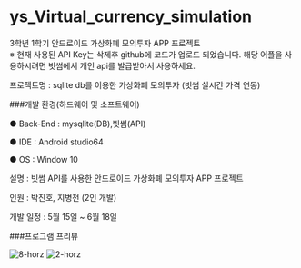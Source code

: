 # ys_Virtual_currency_simulation

3학년 1학기 안드로이드 가상화폐 모의투자 APP 프로젝트<br>
※ 현재 사용된 API Key는 삭제후 github에 코드가 업로드 되었습니다. 해당 어플을 사용하시려면 빗썸에서 개인 api를 발급받아서 사용하세요.

프로젝트명 : sqlite db를 이용한 가상화폐 모의투자 (빗썸 실시간 가격 연동)

###개발 환경(하드웨어 및 소프트웨어)

● Back-End : mysqlite(DB),빗썸(API)

● IDE : Android studio64

● OS : Window 10

설명 : 빗썸 API를 사용한 안드로이드 가상화폐 모의투자 APP 프로젝트<br>

인원 : 박진호, 지병천 (2인 개발)<br>

개발 일정 : 5월 15일 ~ 6월 18일<br>


###프로그램 프리뷰

![8-horz](https://user-images.githubusercontent.com/24603994/42142405-33379882-7dea-11e8-914a-2a3fe7b6d963.jpg)
![2-horz](https://user-images.githubusercontent.com/24603994/42142406-335faba6-7dea-11e8-8556-980e66beb621.jpg)
